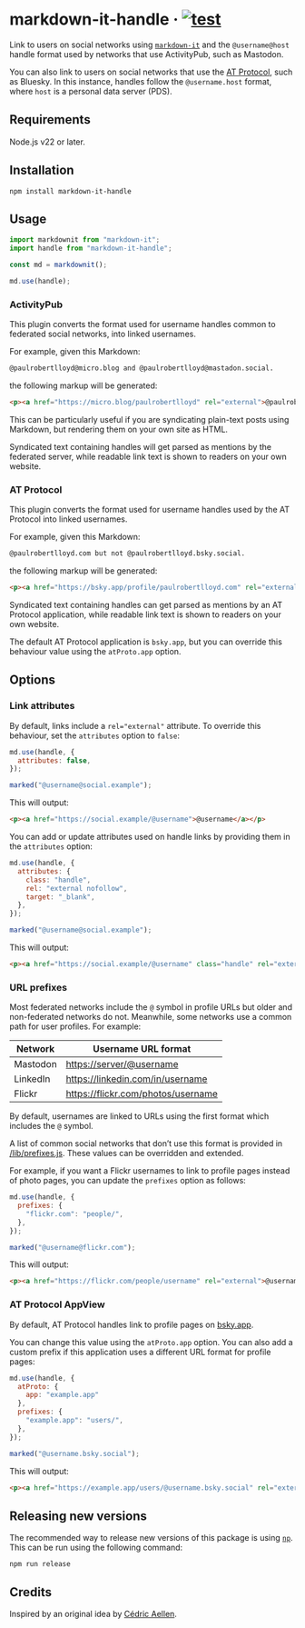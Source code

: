 # markdown-it-handle · [![test](https://github.com/paulrobertlloyd/markdown-it-handle/actions/workflows/test.yml/badge.svg)](https://github.com/paulrobertlloyd/markdown-it-handle/actions/workflows/test.yml)

Link to users on social networks using [`markdown-it`](https://github.com/markdown-it/markdown-it) and the `@username@host` handle format used by networks that use ActivityPub, such as Mastodon.

You can also link to users on social networks that use the [AT Protocol](https://atproto.com), such as Bluesky. In this instance, handles follow the `@username.host` format, where `host` is a personal data server (PDS).

## Requirements

Node.js v22 or later.

## Installation

`npm install markdown-it-handle`

## Usage

```js
import markdownit from "markdown-it";
import handle from "markdown-it-handle";

const md = markdownit();

md.use(handle);
```

### ActivityPub

This plugin converts the format used for username handles common to federated social networks, into linked usernames.

For example, given this Markdown:

```md
@paulrobertlloyd@micro.blog and @paulrobertlloyd@mastadon.social.
```

the following markup will be generated:

```html
<p><a href="https://micro.blog/paulrobertlloyd" rel="external">@paulrobertlloyd</a>, and <a href="https://mastodon.social/@paulrobertlloyd" rel="external">@paulrobertlloyd</a>.</p>
```

This can be particularly useful if you are syndicating plain-text posts using Markdown, but rendering them on your own site as HTML.

Syndicated text containing handles will get parsed as mentions by the federated server, while readable link text is shown to readers on your own website.

### AT Protocol

This plugin converts the format used for username handles used by the AT Protocol into linked usernames.

For example, given this Markdown:

```md
@paulrobertlloyd.com but not @paulrobertlloyd.bsky.social.
```

the following markup will be generated:

```html
<p><a href="https://bsky.app/profile/paulrobertlloyd.com" rel="external">@paulrobertlloyd.com</a> but not <a href="https://bsky.app/profile/paulrobertlloyd.bsky.social" rel="external">@paulrobertlloyd.bsky.social</a>.</p>
```

Syndicated text containing handles can get parsed as mentions by an AT Protocol application, while readable link text is shown to readers on your own website.

The default AT Protocol application is `bsky.app`, but you can override this behaviour value using the `atProto.app` option.

## Options

### Link attributes

By default, links include a `rel="external"` attribute. To override this behaviour, set the `attributes` option to `false`:

```js
md.use(handle, {
  attributes: false,
});

marked("@username@social.example");
```

This will output:

```html
<p><a href="https://social.example/@username">@username</a></p>
```

You can add or update attributes used on handle links by providing them in the `attributes` option:

```js
md.use(handle, {
  attributes: {
    class: "handle",
    rel: "external nofollow",
    target: "_blank",
  },
});

marked("@username@social.example");
```

This will output:

```html
<p><a href="https://social.example/@username" class="handle" rel="external nofollow" target="_blank">@username</a></p>
```

### URL prefixes

Most federated networks include the `@` symbol in profile URLs but older and non-federated networks do not. Meanwhile, some networks use a common path for user profiles. For example:

| Network   | Username URL format                  |
| --------- | ------------------------------------ |
| Mastodon  | <https://server/@username>           |
| LinkedIn  | <https://linkedin.com/in/username>   |
| Flickr    | <https://flickr.com/photos/username> |

By default, usernames are linked to URLs using the first format which includes the `@` symbol.

A list of common social networks that don’t use this format is provided in [/lib/prefixes.js](/lib/prefixes.js). These values can be overridden and extended.

For example, if you want a Flickr usernames to link to profile pages instead of photo pages, you can update the `prefixes` option as follows:

```js
md.use(handle, {
  prefixes: {
    "flickr.com": "people/",
  },
});

marked("@username@flickr.com");
```

This will output:

```html
<p><a href="https://flickr.com/people/username" rel="external">@username</a></p>
```

### AT Protocol AppView

By default, AT Protocol handles link to profile pages on [bsky.app](https://bsky.app).

You can change this value using the `atProto.app` option. You can also add a custom prefix if this application uses a different URL format for profile pages:

```js
md.use(handle, {
  atProto: {
    app: "example.app"
  },
  prefixes: {
    "example.app": "users/",
  },
});

marked("@username.bsky.social");
```

This will output:

```html
<p><a href="https://example.app/users/@username.bsky.social" rel="external">@username.bsky.social</a></p>
```

## Releasing new versions

The recommended way to release new versions of this package is using [`np`](https://github.com/sindresorhus/np). This can be run using the following command:

```shell
npm run release
```

## Credits

Inspired by an original idea by [Cédric Aellen](https://alienlebarge.ch/notes/20230326175845/).
